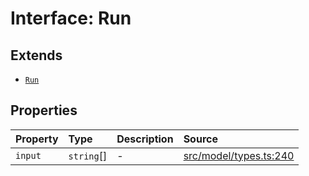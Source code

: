# Interface: Run

## Extends

- [`Run`](../../Base/interfaces/Run.md)

## Properties

| Property | Type | Description | Source |
| :------ | :------ | :------ | :------ |
| `input` | `string`[] | - | [src/model/types.ts:240](https://github.com/colelawrence/dexter/blob/6b94c49/src/model/types.ts#L240) |

